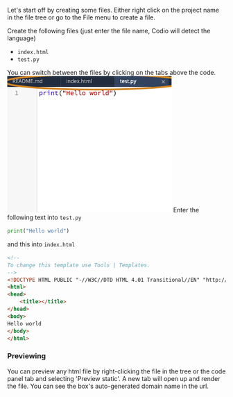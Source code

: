 Let's start off by creating some files. Either right click on the project name in the file tree or go to the File menu to create a file. 

Create the following files (just enter the file name, Codio will detect the language)

- `index.html`
- `test.py`

You can switch between the files by clicking on the tabs above the code. 
![](.guides/img/tabsattop.png)
Enter the following text into `test.py`

```python
print("Hello world")
```

and this into `index.html`

```html
<!--
To change this template use Tools | Templates.
-->
<!DOCTYPE HTML PUBLIC "-//W3C//DTD HTML 4.01 Transitional//EN" "http://www.w3.org/TR/html4/loose.dtd">
<html>
<head>
    <title></title>
</head>
<body>
Hello world
</body>
</html>
```

### Previewing
You can preview any html file by right-clicking the file in the tree or the code panel tab and selecting 'Preview static'. A new tab will open up and render the file. You can see the box's auto-generated domain name in the url.
